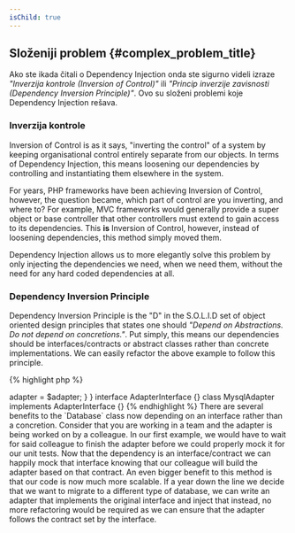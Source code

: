 ```yaml
---
isChild: true
---
```


## Složeniji problem {#complex_problem_title}

Ako ste ikada čitali o Dependency Injection onda ste sigurno videli izraze *"Inverzija kontrole (Inversion of Control)"* ili 
*"Princip inverzije zavisnosti (Dependency Inversion Principle)"*. Ovo su složeni problemi koje Dependency Injection rešava.

### Inverzija kontrole

Inversion of Control is as it says, "inverting the control" of a system by keeping organisational control entirely separate from our objects.
In terms of Dependency Injection, this means loosening our dependencies by controlling and instantiating them elsewhere in the system.

For years, PHP frameworks have been achieving Inversion of Control, however, the question became, which part of control
are you inverting, and where to? For example, MVC frameworks would generally provide a super object or base controller that other
controllers must extend to gain access to its dependencies. This **is** Inversion of Control, however, instead of loosening
dependencies, this method simply moved them.

Dependency Injection allows us to more elegantly solve this problem by only injecting the dependencies we need, when we need them,
without the need for any hard coded dependencies at all.

### Dependency Inversion Principle

Dependency Inversion Principle is the "D" in the S.O.L.I.D set of object oriented design principles that states one should
*"Depend on Abstractions. Do not depend on concretions."*. Put simply, this means our dependencies should be interfaces/contracts or abstract
classes rather than concrete implementations. We can easily refactor the above example to follow this principle.

{% highlight php %}
<?php
namespace Database;

class Database
{
    protected $adapter;

    public function __construct(AdapterInterface $adapter)
    {
        $this->adapter = $adapter;
    }
}

interface AdapterInterface {}

class MysqlAdapter implements AdapterInterface {}
{% endhighlight %}

There are several benefits to the `Database` class now depending on an interface rather than a concretion.

Consider that you are working in a team and the adapter is being worked on by a colleague. In our first example, we would have
to wait for said colleague to finish the adapter before we could properly mock it for our unit tests. Now that the dependency
is an interface/contract we can happily mock that interface knowing that our colleague will build the adapter based on that contract.

An even bigger benefit to this method is that our code is now much more scalable. If a year down the line we decide that we
want to migrate to a different type of database, we can write an adapter that implements the original interface and inject that instead,
no more refactoring would be required as we can ensure that the adapter follows the contract set by the interface.

